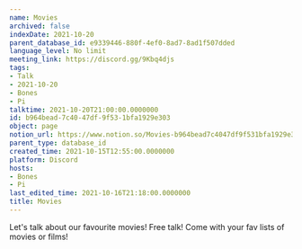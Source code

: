 ```yaml
---
name: Movies
archived: false
indexDate: 2021-10-20
parent_database_id: e9339446-880f-4ef0-8ad7-8ad1f507dded
language_level: No limit
meeting_link: https://discord.gg/9Kbq4djs
tags:
- Talk
- 2021-10-20
- Bones
- Pi
talktime: 2021-10-20T21:00:00.0000000
id: b964bead-7c40-47df-9f53-1bfa1929e303
object: page
notion_url: https://www.notion.so/Movies-b964bead7c4047df9f531bfa1929e303
parent_type: database_id
created_time: 2021-10-15T12:55:00.0000000
platform: Discord
hosts:
- Bones
- Pi
last_edited_time: 2021-10-16T21:18:00.0000000
title: Movies
---
```


Let's talk about our favourite movies!
Free talk! Come with your fav lists of movies or films!


